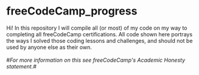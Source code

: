 # freeCodeCamp_progress

Hi! In this repository I will compile all (or most) of my code on my way to completing all freeCodeCamp certifications. All code shown here portrays the ways I solved those coding lessons and challenges, and should not be used by anyone else as their own. 
<br><br> #*For more information on this see freeCodeCamp's Academic Honesty statement.*#
